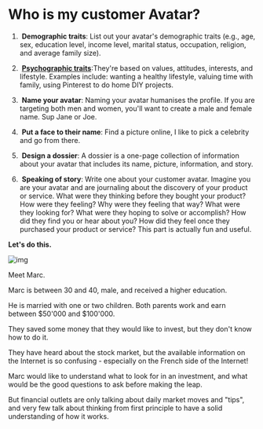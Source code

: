 # Who is my customer Avatar?

1.  **Demographic traits**: List out your avatar's demographic traits (e.g., age, sex, education level, income level, marital status, occupation, religion, and average family size). 

2.  **[Psychographic traits](https://keap.com/business-success-blog/marketing/email-marketing/why-psychographic-segmentation-is-important)**:They're based on values, attitudes, interests, and lifestyle. Examples include: wanting a healthy lifestyle, valuing time with family, using Pinterest to do home DIY projects.

3.  **Name your avatar**: Naming your avatar humanises the profile. If you are targeting both men and women, you'll want to create a male and female name. Sup Jane or Joe. 

4.  **Put a face to their name**: Find a picture online, I like to pick a celebrity and go from there.

5.  **Design a dossier**: A dossier is a one-page collection of information about your avatar that includes its name, picture, information, and story.

6.  **Speaking of story**: Write one about your customer avatar. Imagine you are your avatar and are journaling about the discovery of your product or service. What were they thinking before they bought your product? How were they feeling? Why were they feeling that way? What were they looking for? What were they hoping to solve or accomplish? How did they find you or hear about you? How did they feel once they purchased your product or service? This part is actually fun and useful. 

**Let's do this.**


![img](https://images.unsplash.com/photo-1557862921-37829c790f19?ixlib=rb-1.2.1&ixid=MnwxMjA3fDB8MHxjb2xsZWN0aW9uLXBhZ2V8NHwxNzQyMzEwNXx8ZW58MHx8fHw%3D&auto=format&fit=crop&w=800&q=60)


Meet Marc. 

Marc is between 30 and 40, male, and received a higher education. 

He is married with one or two children. Both parents work and earn between $50'000 and  $100'000. 

They saved some money that they would like to invest, but they don't know how to do it. 

They have heard about the stock market, but the available information on the Internet is so confusing - especially on the French side of the Internet! 

Marc would like to understand what to look for in an investment, and what would be the good questions to ask before making the leap. 

But financial outlets are only talking about daily market moves and "tips", and very few talk about thinking from first principle to have a solid understanding of how it works.